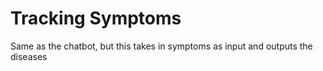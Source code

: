 # Tracking Symptoms
Same as the chatbot, but this takes in symptoms as input and outputs the diseases
